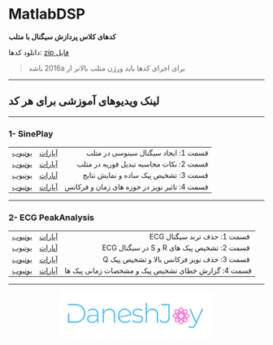                                                                
# MatlabDSP
**کدهای کلاس پردازش سیگنال با متلب**

دانلود کدها: <a href="https://github.com/DaneshJoy/MatlabDSP/zipball/master"> zip فایل </a> 

> <p> &#x202b; برای اجرای کدها باید ورژن متلب بالاتر از 2016a باشد</p>

-------------------------------------

## لینک ویدیوهای آموزشی برای هر کد
-------------------------------------
  
### 1- SinePlay

||||
| :----: | :----: | -----: |
| [یوتیوب](https://youtu.be/Qfki1clmsPs) | [آپارات](https://www.aparat.com/v/kl1eE) | قسمت 1: ایجاد سیگنال سینوسی در متلب |
| [یوتیوب](https://youtu.be/27PBMl7l6sk) | [آپارات](https://www.aparat.com/v/oYOB7) | قسمت 2: نکات محاسبه تبدیل فوریه در متلب |
| [یوتیوب](https://youtu.be/yYXC3fu3Dpo) | [آپارات](https://www.aparat.com/v/B63Lo) | قسمت 3: تشخیص پیک ساده و نمایش نتایج |
| [یوتیوب](https://youtu.be/4_hRsE792kA) | [آپارات](https://www.aparat.com/v/iZROx) | قسمت 4: تاثیر نویز در حوزه های زمان و فرکانس |


-------------------------------------

### 2- ECG PeakAnalysis

||||
| :----: | :----: | -----: |
| [یوتیوب](https://youtu.be/c-qYhtngcjU) | [آپارات](https://www.aparat.com/v/ihHDt) |  &#x202b; قسمت 1: حذف ترند سیگنال ECG  |
| [یوتیوب](https://youtu.be/ASyLt3KfTBk) | [آپارات](https://www.aparat.com/v/qyzd2) |  &#x202b; قسمت 2: تشخیص پیک های R و S در سیگنال ECG  |
| [یوتیوب](https://youtu.be/a4GSkAt845E) | [آپارات](https://www.aparat.com/v/I8BkE) |  &#x202b; قسمت 3: حذف نویز فرکانس بالا و تشخیص پیک Q |
| [یوتیوب](https://youtu.be/BenNWPkpSoM) | [آپارات](https://www.aparat.com/v/zr1Tv) | قسمت 4: گزارش خطای تشخیص پیک و مشخصات زمانی پیک ها |
 
  
-------------------------------------

<p align="center">
  <a href="https://daneshjoy.github.io/MatlabDSP/">
    <img src="./res/logo.png" width="300px" title="DaneshJoy" alt="DaneshJoy"> 
  </a>
</p>

